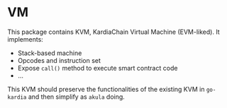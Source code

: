 # VM
This package contains KVM, KardiaChain Virtual Machine (EVM-liked). It implements:
- Stack-based machine
- Opcodes and instruction set
- Expose `call()` method to execute smart contract code
- ...

This KVM should preserve the functionalities of the existing KVM in `go-kardia` and then simplify as `akula` doing.